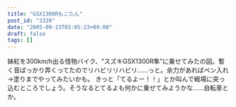```yaml
---
title: "GSX1300Rもこたん"
post_id: "3320"
date: "2005-09-13T03:05:23+09:00"
draft: false
tags: []
---
```



妹紅を300km/h出る怪物バイク、“スズキGSX1300R隼”に乗せてみたの図。暫く音ばっかり弄くってたのでリハビリリハビリ……っと。余力があればペン入れ→塗りまでやってみたいかも。 きっと「てるよー！！」とか叫んで戦場に突っ込むところでしょう。そうなるとてるよも何かに乗せてみようかな……自転車とか。
